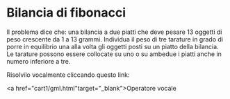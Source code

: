 # Bilancia di fibonacci
Il problema dice che: una bilancia a due piatti che deve pesare 13 oggetti di peso crescente da 1 a 13 grammi. Individua il peso di tre tarature in grado di porre in equilibrio una alla volta gli oggetti posti su un piatto della bilancia. Le tarature possono essere collocate su uno o su ambedue i piatti anche in numero inferiore a tre.

Risolvilo vocalmente cliccando questo link:

<a href="cart1/gml.html"target="_blank">Operatore vocale</a>
